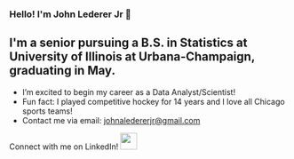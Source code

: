 ### Hello! I'm John Lederer Jr 👋

## I'm a senior pursuing a B.S. in Statistics at University of Illinois at Urbana-Champaign, graduating in May.

- I’m excited to begin my career as a Data Analyst/Scientist!
- Fun fact: I played competitive hockey for 14 years and I love all Chicago sports teams!
- Contact me via email: johnaledererjr@gmail.com

Connect with me on LinkedIn! <a href="https://www.linkedin.com/in/john-lederer-jr/"><img height="30" src="https://github.com/WaylonWalker/WaylonWalker/blob/main/icon/linkedin.png?raw=true"></a>
